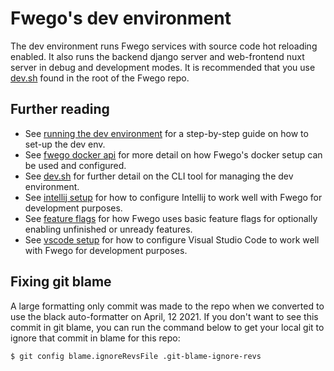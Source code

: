 # Fwego's dev environment

The dev environment runs Fwego services with source code hot reloading enabled. It
also runs the backend django server and web-frontend nuxt server in debug and
development modes. It is recommended that you use [dev.sh](../development/dev_sh.md)
found in the root of the Fwego repo.

## Further reading

- See [running the dev environment](running-the-dev-environment.md) for a
  step-by-step guide on how to set-up the dev env.
- See [fwego docker api](../technical/fwego-docker-api.md) for more detail on how
  Fwego's docker setup can be used and configured.
- See [dev.sh](dev_sh.md) for further detail on the CLI tool for managing
  the dev environment.
- See [intellij setup](intellij-setup.md) for how to configure Intellij 
  to work well with Fwego for development purposes.
- See [feature flags](feature-flags.md) for how Fwego uses basic feature flags for
  optionally enabling unfinished or unready features.
- See [vscode setup](vscode-setup.md) for how to configure Visual Studio Code
to work well with Fwego for development purposes.

## Fixing git blame

A large formatting only commit was made to the repo when we converted to use the black
auto-formatter on April, 12 2021. If you don't want to see this commit in git blame, you
can run the command below to get your local git to ignore that commit in blame for this
repo:

```bash
$ git config blame.ignoreRevsFile .git-blame-ignore-revs
```
